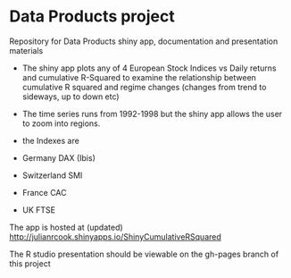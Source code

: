 # Data Products project
Repository for Data Products shiny app, documentation and presentation materials

- The shiny app plots any of 4 European Stock Indices vs Daily returns and cumulative R-Squared to examine the relationship between cumulative R squared and regime changes (changes from trend to sideways, up to down etc)
- The time series runs from 1992-1998 but the shiny app allows the user to zoom into regions.
- the Indexes are

 - Germany DAX (Ibis)
 - Switzerland SMI
 - France CAC
 - UK FTSE

 The app is hosted at (updated)
http://julianrcook.shinyapps.io/ShinyCumulativeRSquared
 
 The R studio presentation should be viewable on the gh-pages branch of this project